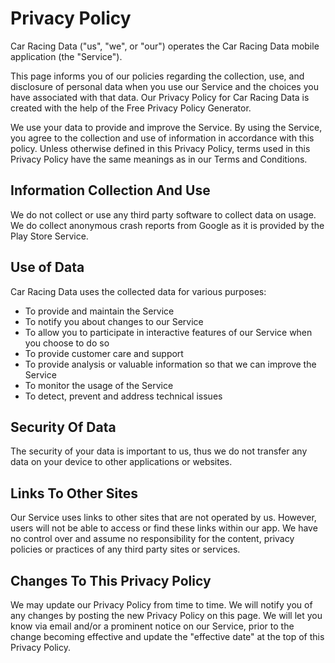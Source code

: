 # Privacy Policy

Car Racing Data ("us", "we", or "our") operates the Car Racing Data mobile application (the "Service").

This page informs you of our policies regarding the collection, use, and disclosure of personal data when you use our Service and the choices you have associated with that data. Our Privacy Policy for Car Racing Data is created with the help of the Free Privacy Policy Generator.

We use your data to provide and improve the Service. By using the Service, you agree to the collection and use of information in accordance with this policy. Unless otherwise defined in this Privacy Policy, terms used in this Privacy Policy have the same meanings as in our Terms and Conditions.

## Information Collection And Use

We do not collect or use any third party software to collect data on usage. We do collect anonymous crash reports from Google as it is provided by the Play Store Service.

## Use of Data
    
Car Racing Data uses the collected data for various purposes:

- To provide and maintain the Service
- To notify you about changes to our Service
- To allow you to participate in interactive features of our Service when you choose to do so
- To provide customer care and support
- To provide analysis or valuable information so that we can improve the Service
- To monitor the usage of the Service
- To detect, prevent and address technical issues

## Security Of Data
The security of your data is important to us, thus we do not transfer any data on your device to other applications or websites.

## Links To Other Sites
Our Service uses links to other sites that are not operated by us. However, users will not be able to access or find these links within our app. We have no control over and assume no responsibility for the content, privacy policies or practices of any third party sites or services.

## Changes To This Privacy Policy
We may update our Privacy Policy from time to time. We will notify you of any changes by posting the new Privacy Policy on this page.
We will let you know via email and/or a prominent notice on our Service, prior to the change becoming effective and update the "effective date" at the top of this Privacy Policy.